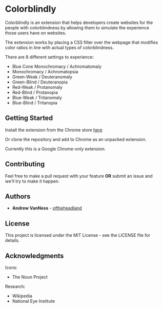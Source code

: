 # Colorblindly

Colorblindly is an extension that helps developers create websites for the people with colorblindness by allowing them to simulate the experience those users have on websites.

The extension works by placing a CSS filter over the webpage that modifies color ratios in line with actual types of colorblindness.

There are 8 different settings to experience:

* Blue Cone Monochromacy / Achromatomaly
* Monochromacy / Achromatopsia
* Green-Weak / Deuteranomaly
* Green-Blind / Deuteranopia
* Red-Weak / Protanomaly
* Red-Blind / Protanopia
* Blue-Weak / Tritanomaly
* Blue-Blind / Tritanopia

## Getting Started

Install the extension from the Chrome store [here](https://chrome.google.com/webstore/detail/colorblindly/floniaahmccleoclneebhhmnjgdfijgg)

Or clone the repository and add to Chrome as an unpacked extension.

Currently this is a Google Chrome-only extension.

## Contributing

Feel free to make a pull request with your feature **OR** submit an issue and we'll try to make it happen.

## Authors

* **Andrew VanNess** - [oftheheadland](https://github.com/oftheheadland)

## License

This project is licensed under the MIT License - see the LICENSE file for details.

## Acknowledgments
Icons:
* The Noun Project

Research:
* Wikipedia
* National Eye Institute
